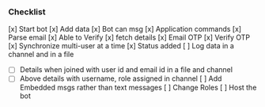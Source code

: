 ### Checklist

[x] Start bot
[x] Add data
[x] Bot can msg
[x] Application commands
[x] Parse email
[x] Able to Verify
[x] fetch details
[x] Email OTP
[x] Verify OTP
[x] Synchronize multi-user at a time
[x] Status added
[ ] Log data in a channel and in a file
- [ ] Details when joined with user id and email id in a file and channel
- [ ] Above details with username, role assigned in channel
[ ] Add Embedded msgs rather than text messages
[ ] Change Roles
[ ] Host the bot